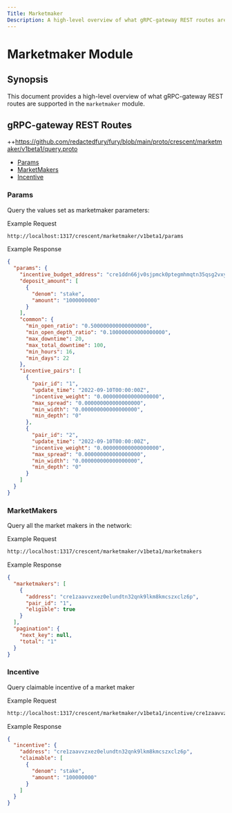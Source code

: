 ```yaml
---
Title: Marketmaker
Description: A high-level overview of what gRPC-gateway REST routes are supported in the marketmaker module.
---
```


# Marketmaker Module

## Synopsis

This document provides a high-level overview of what gRPC-gateway REST routes are supported in the `marketmaker` module.

## gRPC-gateway REST Routes

<!-- markdown-link-check-disable -->

++https://github.com/redactedfury/fury/blob/main/proto/crescent/marketmaker/v1beta1/query.proto

- [Params](#Params)
- [MarketMakers](#MarketMakers)
- [Incentive](#Incentive)

### Params

Query the values set as marketmaker parameters:

Example Request

<!-- markdown-link-check-disable -->

```bash
http://localhost:1317/crescent/marketmaker/v1beta1/params
```

Example Response

```json
{
  "params": {
    "incentive_budget_address": "cre1ddn66jv0sjpmck0ptegmhmqtn35qsg2vxyk2hn9sqf4qxtzqz3sq3qhhde",
    "deposit_amount": [
      {
        "denom": "stake",
        "amount": "1000000000"
      }
    ],
    "common": {
      "min_open_ratio": "0.500000000000000000",
      "min_open_depth_ratio": "0.100000000000000000",
      "max_downtime": 20,
      "max_total_downtime": 100,
      "min_hours": 16,
      "min_days": 22
    },
    "incentive_pairs": [
      {
        "pair_id": "1",
        "update_time": "2022-09-10T00:00:00Z",
        "incentive_weight": "0.000000000000000000",
        "max_spread": "0.000000000000000000",
        "min_width": "0.000000000000000000",
        "min_depth": "0"
      },
      {
        "pair_id": "2",
        "update_time": "2022-09-10T00:00:00Z",
        "incentive_weight": "0.000000000000000000",
        "max_spread": "0.000000000000000000",
        "min_width": "0.000000000000000000",
        "min_depth": "0"
      }
    ]
  }
}
```

### MarketMakers

Query all the market makers in the network:

Example Request

<!-- markdown-link-check-disable -->

```bash
http://localhost:1317/crescent/marketmaker/v1beta1/marketmakers
```

Example Response

```json
{
  "marketmakers": [
    {
      "address": "cre1zaavvzxez0elundtn32qnk9lkm8kmcszxclz6p",
      "pair_id": "1",
      "eligible": true
    }
  ],
  "pagination": {
    "next_key": null,
    "total": "1"
  }
}
```

### Incentive

Query claimable incentive of a market maker

Example Request

<!-- markdown-link-check-disable -->

```bash
http://localhost:1317/crescent/marketmaker/v1beta1/incentive/cre1zaavvzxez0elundtn32qnk9lkm8kmcszxclz6p
```

Example Response

```json
{
  "incentive": {
    "address": "cre1zaavvzxez0elundtn32qnk9lkm8kmcszxclz6p",
    "claimable": [
      {
        "denom": "stake",
        "amount": "100000000"
      }
    ]
  }
}
```
